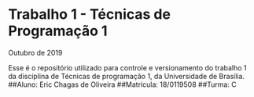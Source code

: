 # Trabalho 1 - Técnicas de Programação 1

Outubro de 2019

Esse é o repositório utilizado para controle e versionamento do trabalho 1 da disciplina de Técnicas de programação 1, da Universidade de Brasília.
##Aluno: Eric Chagas de Oliveira
##Matrícula: 18/0119508
##Turma: C
